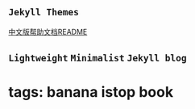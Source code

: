 

`Jekyll Themes`
----------
[中文版帮助文档README](/ChinaREADME.md)
## `Lightweight`  `Minimalist`  `Jekyll blog`


#  tags: banana istop book
